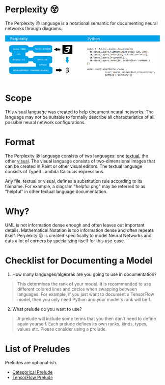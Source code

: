 # Perplexity 😵
The Perplexity 😵 language is a notational semantic for documenting neural networks through diagrams.

![MNIST Keras Python Perplexity](/img/mnist_keras_python_perplexity.png)

# Scope
This visual language was created to help document neural networks.
The language may not be suitable to formally describe all characteristics of all possible neural network configurations.

# Format
The Perplexity 😵 language consists of two languages: one [textual](/syntax.md), the other [visual](/syntax.md).
The visual language consists of two-dimensional images that can be created in Paint or other visual editors.
The textual language consists of Typed Lambda Calculus expressions.

Any file, textual or visual, defines a substitution rule according to its filename.
For example, a diagram "helpful.png" may be referred to as "helpful" in other textual language documentation.

# Why?
UML is not information dense enough and often leaves out important details. Mathematical Notation is too information dense and often repeats itself. Perplexity 😵 is created specifically to model Neural Networks and cuts a lot of corners by specializing itself for this use-case.

# Checklist for Documenting a Model

1. How many languages/algebras are you going to use in documentation?
> This determines the rank of your model. It is recommended to use different colored lines and circles
> when swapping between languages.
> For example, if you just want to document a TensorFlow model, then you only need Python and your model's rank will be 1.

2. What prelude do you want to use?
> A prelude will include some terms that you then don't need to define again yourself. Each prelude defines its own ranks, kinds, types, values etc. Please consider using a prelude.

# List of Preludes
Preludes are optional-ish.
- [Categorical Prelude](/categorical_prelude.md)
- [TensorFlow Prelude](/tensorflow_prelude.md)
